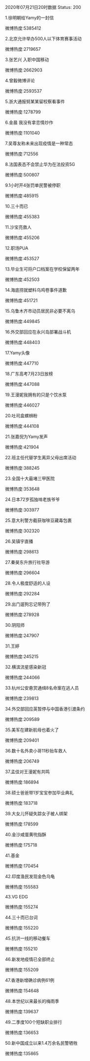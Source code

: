 2020年07月21日20时数据
Status: 200

1.徐明朝给Yamy的一封信

微博热度:5385412

2.北京允许举办500人以下体育赛事活动

微博热度:2719657

3.张艺兴 入职中国移动

微博热度:2662903

4.曾毅微博评论

微博热度:2593537

5.浙大通报努某某留校察看事件

微博热度:1278799

6.金晨 我没有拿恋情炒作

微博热度:1101040

7.吴尊友称未来出现疫情是一种常态

微博热度:712556

8.法国表态不会禁止华为在法投资5G

微博热度:500807

9.1小时开4张罚单民警被停职

微博热度:485915

10.三十而已

微博热度:455383

11.沙宝亮救人

微博热度:455206

12.职场PUA

微博热度:453527

13.毕业生可将户口档案在学校保留两年

微博热度:452503

14.海底捞就塑料乌鸡卷事件道歉

微博热度:451721

15.乌鲁木齐市动员居民非必要不离乌

微博热度:449845

16.外交部回应在永兴岛部署战斗机

微博热度:448403

17.Yamy头像

微博热度:447710

18.广东高考7月23日放榜

微博热度:447088

19.王漫妮我拥有的只是个饮水泵

微博热度:446027

20.吐司盒螺蛳粉

微博热度:444108

21.张嘉倪为Yamy发声

微博热度:421904

22.班主任代替学生离异父母出席活动

微博热度:388245

23.全国十大最堵三甲医院

微博热度:353648

24.日本72岁孤独啃老族爷爷

微博热度:303977

25.意大利警方截获咖啡豆藏毒包裹

微博热度:302320

26.吴镇宇直播

微博热度:298613

27.秦昊东升旅行社导游

微博热度:296604

28.令人极度舒适的人设

微博热度:292284

29.出门遛狗忘记带狗了

微博热度:278928

30.阴阳师

微博热度:247907

31.王婷

微博热度:245215

32.横滨流星感染新冠

微博热度:244066

33.杭州公安悬赏通缉8名命案在逃人员

微博热度:239813

34.外交部回应英暂停与中国香港引渡条约

微博热度:209589

35.美军在建新航母也着火了

微博热度:209401

36.数十名外卖小哥11秒抬车救人

微博热度:206749

37.孟佳对王漫妮有共鸣

微博热度:186894

38.硕士爸爸带1岁宝宝参加毕业典礼

微博热度:183718

39.大女儿怀疑失踪女子被人绑架

微博热度:178599

40.金沙咸蛋黄吮指酥

微博热度:175718

41.基金

微博热度:170454

42.印度渔民发现金色乌龟

微博热度:155583

43.VG EDG

微博热度:155274

44.三十而已台词

微博热度:155220

45.抗洪一线的移动餐车

微博热度:155210

46.新发地疫情已全部终止

微博热度:155209

47.香港新增确诊病例61例

微博热度:154648

48.本世纪以来最长的梅雨季

微博热度:139637

49.二季度100个短缺职业排行

微博热度:136653

50.新中国成立以来1.4万余名民警牺牲

微博热度:135865

